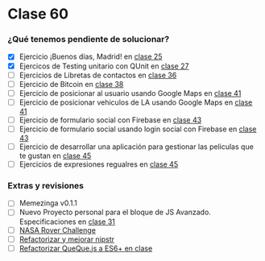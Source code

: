 # Clase 60

### ¿Qué tenemos pendiente de solucionar?

- [x] Ejercicio ¡Buenos días, Madrid! en [clase 25](https://github.com/Fictizia/Master-en-programacion-de-aplicaciones-con-JavaScript-y-Node.js_ed1/blob/master/teoria/dia25.md)
- [x] Ejercicos de Testing unitario con QUnit en [clase 27](https://github.com/Fictizia/Master-en-programacion-de-aplicaciones-con-JavaScript-y-Node.js_ed1/blob/master/teoria/dia27.md)
- [ ] Ejercicios de Libretas de contactos en [clase 36](https://github.com/Fictizia/Master-en-programacion-de-aplicaciones-con-JavaScript-y-Node.js_ed1/blob/master/teoria/dia36.md)
- [ ] Ejercicio de Bitcoin en [clase 38](https://github.com/Fictizia/Master-en-programacion-de-aplicaciones-con-JavaScript-y-Node.js_ed1/blob/master/teoria/dia38.md)
- [ ] Ejercicio de posicionar al usuario usando Google Maps en [clase 41](https://github.com/Fictizia/Master-en-programacion-de-aplicaciones-con-JavaScript-y-Node.js_ed1/blob/master/teoria/dia41.md#ejercicios)
- [ ] Ejercicio de posicionar vehiculos de LA usando Google Maps en [clase 41](https://github.com/Fictizia/Master-en-programacion-de-aplicaciones-con-JavaScript-y-Node.js_ed1/blob/master/teoria/dia41.md#ejercicios)
- [ ] Ejercicio de formulario social con Firebase en [clase 43](https://github.com/Fictizia/Master-en-programacion-de-aplicaciones-con-JavaScript-y-Node.js_ed1/blob/master/teoria/dia43.md#ejercicios)
- [ ] Ejercicio de formulario social usando login social con Firebase en [clase 43](https://github.com/Fictizia/Master-en-programacion-de-aplicaciones-con-JavaScript-y-Node.js_ed1/blob/master/teoria/dia43.md#ejercicios)
- [ ] Ejercicio de desarrollar una aplicación para gestionar las peliculas que te gustan en [clase 45](https://github.com/Fictizia/Master-en-programacion-de-aplicaciones-con-JavaScript-y-Node.js_ed1/blob/master/teoria/dia45.md#ejercicios)
- [ ] Ejercicios de expresiones regualres en [clase 45](https://github.com/Fictizia/Master-en-programacion-de-aplicaciones-con-JavaScript-y-Node.js_ed1/blob/master/teoria/dia52.md#ejercicios)

### Extras y revisiones
- [ ] Memezinga v0.1.1
- [ ] Nuevo Proyecto personal para el bloque de JS Avanzado. Especificaciones en [clase 31](https://github.com/Fictizia/Master-en-programacion-de-aplicaciones-con-JavaScript-y-Node.js_ed1/blob/master/teoria/dia31.md#nuevo-proyecto-personal)
- [ ] [NASA Rover Challenge](https://github.com/Fictizia/Master-en-programacion-de-aplicaciones-con-JavaScript-y-Node.js_ed1/issues/49)
- [ ] [Refactorizar y mejorar nipstr](https://github.com/Fictizia/Master-en-programacion-de-aplicaciones-con-JavaScript-y-Node.js_ed1/issues/62)
- [ ] [Refactorizar QueQue.js a ES6+ en clase](https://github.com/Fictizia/Master-en-programacion-de-aplicaciones-con-JavaScript-y-Node.js_ed1/issues/58)
